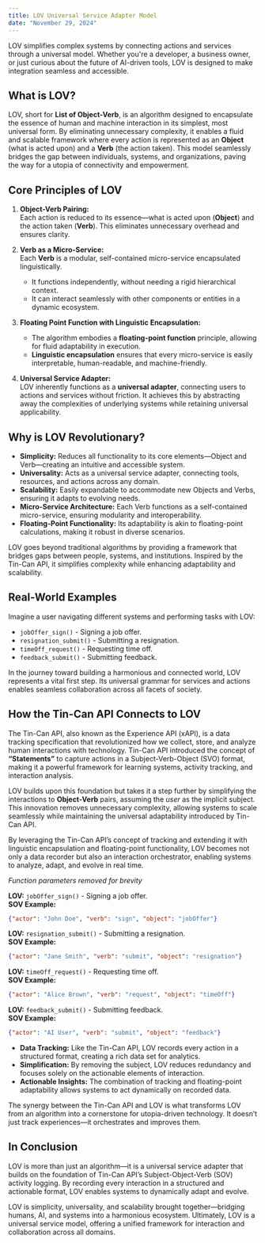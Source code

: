 ```yaml
---
title: LOV Universal Service Adapter Model
date: "November 29, 2024"
---
```


<!-- # Universal Service Adapter Model: LOV -->

LOV simplifies complex systems by connecting actions and services through a universal model. Whether you're a developer, a business owner, or just curious about the future of AI-driven tools, LOV is designed to make integration seamless and accessible.

## What is LOV?

LOV, short for **List of Object-Verb**, is an algorithm designed to encapsulate the essence of human and machine interaction in its simplest, most universal form. By eliminating unnecessary complexity, it enables a fluid and scalable framework where every action is represented as an **Object** (what is acted upon) and a **Verb** (the action taken). This model seamlessly bridges the gap between individuals, systems, and organizations, paving the way for a utopia of connectivity and empowerment.

## Core Principles of LOV

1. **Object-Verb Pairing:**  
   Each action is reduced to its essence—what is acted upon (**Object**) and the action taken (**Verb**). This eliminates unnecessary overhead and ensures clarity.

2. **Verb as a Micro-Service:**  
   Each **Verb** is a modular, self-contained micro-service encapsulated linguistically.  
   - It functions independently, without needing a rigid hierarchical context.  
   - It can interact seamlessly with other components or entities in a dynamic ecosystem.

3. **Floating Point Function with Linguistic Encapsulation:**  
   - The algorithm embodies a **floating-point function** principle, allowing for fluid adaptability in execution.  
   - **Linguistic encapsulation** ensures that every micro-service is easily interpretable, human-readable, and machine-friendly.

4. **Universal Service Adapter:**  
   LOV inherently functions as a **universal adapter**, connecting users to actions and services without friction. It achieves this by abstracting away the complexities of underlying systems while retaining universal applicability.

## Why is LOV Revolutionary?

- **Simplicity:** Reduces all functionality to its core elements—Object and Verb—creating an intuitive and accessible system.
- **Universality:** Acts as a universal service adapter, connecting tools, resources, and actions across any domain.
- **Scalability:** Easily expandable to accommodate new Objects and Verbs, ensuring it adapts to evolving needs.
- **Micro-Service Architecture:** Each Verb functions as a self-contained micro-service, ensuring modularity and interoperability.
- **Floating-Point Functionality:** Its adaptability is akin to floating-point calculations, making it robust in diverse scenarios.

LOV goes beyond traditional algorithms by providing a framework that bridges gaps between people, systems, and institutions. Inspired by the Tin-Can API, it simplifies complexity while enhancing adaptability and scalability.

## Real-World Examples

Imagine a user navigating different systems and performing tasks with LOV:

- `jobOffer_sign()` - Signing a job offer.
- `resignation_submit()` - Submitting a resignation.
- `timeOff_request()` - Requesting time off.
- `feedback_submit()` - Submitting feedback.

In the journey toward building a harmonious and connected world, LOV represents a vital first step. Its universal grammar for services and actions enables seamless collaboration across all facets of society.
        

## How the Tin-Can API Connects to LOV

The Tin-Can API, also known as the Experience API (xAPI), is a data tracking specification that revolutionized how we collect, store, and analyze human interactions with technology. Tin-Can API introduced the concept of **“Statements”** to capture actions in a Subject-Verb-Object (SVO) format, making it a powerful framework for learning systems, activity tracking, and interaction analysis.

LOV builds upon this foundation but takes it a step further by simplifying the interactions to **Object-Verb** pairs, assuming the *user* as the implicit subject. This innovation removes unnecessary complexity, allowing systems to scale seamlessly while maintaining the universal adaptability introduced by Tin-Can API.

By leveraging the Tin-Can API’s concept of tracking and extending it
with linguistic encapsulation and floating-point functionality, LOV
becomes not only a data recorder but also an interaction orchestrator,
enabling systems to analyze, adapt, and evolve in real time.

*Function parameters removed for brevity*

**LOV:** `jobOffer_sign()` - Signing a job offer.  
**SOV Example:**  
```json
{"actor": "John Doe", "verb": "sign", "object": "jobOffer"}
```

**LOV:** `resignation_submit()` - Submitting a resignation.  
**SOV Example:**  
```json
{"actor": "Jane Smith", "verb": "submit", "object": "resignation"}
```

**LOV:** `timeOff_request()` - Requesting time off.  
**SOV Example:**  
```json
{"actor": "Alice Brown", "verb": "request", "object": "timeOff"}
```

**LOV:** `feedback_submit()` - Submitting feedback.  
**SOV Example:**  
```json
{"actor": "AI User", "verb": "submit", "object": "feedback"}
```

- **Data Tracking:** Like the Tin-Can API, LOV records every action in a structured format, creating a rich data set for analytics.
- **Simplification:** By removing the subject, LOV reduces redundancy and focuses solely on the actionable elements of interaction.
- **Actionable Insights:** The combination of tracking and floating-point adaptability allows systems to act dynamically on recorded data.

The synergy between the Tin-Can API and LOV is what transforms LOV from an algorithm into a cornerstone for utopia-driven technology. It doesn’t just track experiences—it orchestrates and improves them.

## In Conclusion

LOV is more than just an algorithm—it is a universal service adapter that builds on the foundation of Tin-Can API’s Subject-Object-Verb (SOV) activity logging. By recording every interaction in a structured and actionable format, LOV enables systems to dynamically adapt and evolve.

LOV is simplicity, universality, and scalability brought together—bridging humans, AI, and systems into a harmonious ecosystem. Ultimately, LOV is a universal service model, offering a unified framework for interaction and collaboration across all domains.
